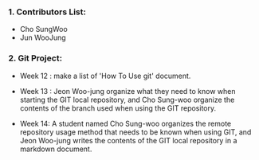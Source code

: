 ### 1. Contributors List:
- Cho SungWoo
- Jun WooJung
### 2. Git Project:
* Week 12 : make a list of 'How To Use git' document.


* Week 13 : Jeon Woo-jung organize what they need to know when starting the GIT local repository, and Cho Sung-woo organize the contents of the branch used when using the GIT repository.


* Week 14: A student named Cho Sung-woo organizes the remote repository usage method that needs to be known when using GIT, and Jeon Woo-jung writes the contents of the GIT local repository in a markdown document.
